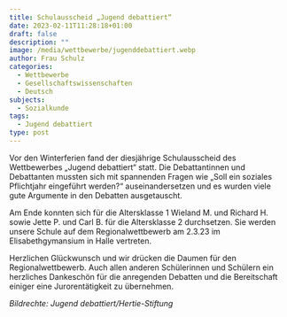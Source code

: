 ```yaml
---
title: Schulausscheid „Jugend debattiert“
date: 2023-02-11T11:28:18+01:00
draft: false
description: ""
image: /media/wettbewerbe/jugenddebattiert.webp
author: Frau Schulz
categories:
  - Wettbewerbe
  - Gesellschaftswissenschaften
  - Deutsch
subjects:
  - Sozialkunde
tags:
  - Jugend debattiert
type: post
---
```

Vor den Winterferien fand der diesjährige Schulausscheid des Wettbewerbes „Jugend debattiert“ statt. Die Debattantinnen und Debattanten mussten sich mit spannenden Fragen wie „Soll ein soziales Pflichtjahr eingeführt werden?“ auseinandersetzen und es wurden viele gute Argumente in den Debatten ausgetauscht. 

Am Ende konnten sich für die Altersklasse 1 Wieland M. und Richard H. sowie Jette P. und Carl B. für die Altersklasse 2 durchsetzen. Sie werden unsere Schule auf dem Regionalwettbewerb am 2.3.23 im Elisabethgymansium in Halle vertreten. 

Herzlichen Glückwunsch und wir drücken die Daumen für den Regionalwettbewerb. Auch allen anderen Schülerinnen und Schülern ein herzliches Dankeschön für die anregenden Debatten und die Bereitschaft einiger eine Jurorentätigkeit zu übernehmen.





_Bildrechte: Jugend debattiert/Hertie-Stiftung_
